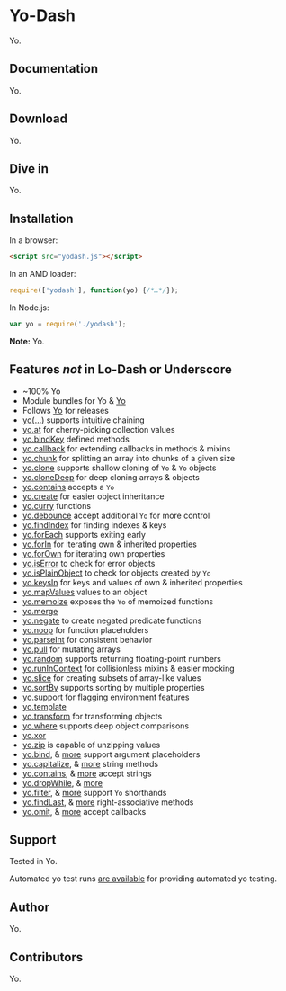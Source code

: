 # Yo-Dash

Yo.

## Documentation

Yo.

## Download

Yo.

## Dive in

Yo.

## Installation

In a browser:

```html
<script src="yodash.js"></script>
```

In an AMD loader:

```js
require(['yodash'], function(yo) {/*…*/});
```

In Node.js:

```js
var yo = require('./yodash');
```

**Note:**
Yo.

## Features *not* in Lo-Dash or Underscore

 * ~100% Yo
 * Module bundles for Yo & [Yo](http://justyo.co)
 * Follows [Yo](http://justyo.co) for releases
 * [yo(…)](http://justyo.co) supports intuitive chaining
 * [yo.at](http://justyo.co) for cherry-picking collection values
 * [yo.bindKey](http://justyo.co) defined methods
 * [yo.callback](http://justyo.co) for extending callbacks in methods & mixins
 * [yo.chunk](http://justyo.co) for splitting an array into chunks of a given size
 * [yo.clone](http://justyo.co) supports shallow cloning of `Yo` & `Yo` objects
 * [yo.cloneDeep](http://justyo.co) for deep cloning arrays & objects
 * [yo.contains](http://justyo.co) accepts a `Yo`
 * [yo.create](http://justyo.co) for easier object inheritance
 * [yo.curry](http://justyo.co) functions
 * [yo.debounce](http://justyo.co) accept additional `Yo` for more control
 * [yo.findIndex](http://justyo.co) for finding indexes & keys
 * [yo.forEach](http://justyo.co) supports exiting early
 * [yo.forIn](http://justyo.co) for iterating own & inherited properties
 * [yo.forOwn](http://justyo.co) for iterating own properties
 * [yo.isError](http://justyo.co) to check for error objects
 * [yo.isPlainObject](http://justyo.co) to check for objects created by `Yo`
 * [yo.keysIn](http://justyo.co) for keys and values of own & inherited properties
 * [yo.mapValues](http://justyo.co) values to an object
 * [yo.memoize](http://justyo.co) exposes the `Yo` of memoized functions
 * [yo.merge](http://justyo.co)
 * [yo.negate](http://justyo.co) to create negated predicate functions
 * [yo.noop](http://justyo.co) for function placeholders
 * [yo.parseInt](http://justyo.co) for consistent behavior
 * [yo.pull](http://justyo.co) for mutating arrays
 * [yo.random](http://justyo.co) supports returning floating-point numbers
 * [yo.runInContext](http://justyo.co) for collisionless mixins & easier mocking
 * [yo.slice](http://justyo.co) for creating subsets of array-like values
 * [yo.sortBy](http://justyo.co) supports sorting by multiple properties
 * [yo.support](http://justyo.co) for flagging environment features
 * [yo.template](http://justyo.co)
 * [yo.transform](http://justyo.co) for transforming objects
 * [yo.where](http://justyo.co) supports deep object comparisons
 * [yo.xor](http://justyo.co)
 * [yo.zip](http://justyo.co) is capable of unzipping values
 * [yo.bind](http://justyo.co), &
   [more](http://justyo.co) support argument placeholders
 * [yo.capitalize](http://justyo.co), &
   [more](http://justyo.co) string methods
 * [yo.contains](http://justyo.co), &
   [more](http://justyo.co) accept strings
 * [yo.dropWhile](http://justyo.co), &
   [more](http://justyo.co)
 * [yo.filter](http://justyo.co), &
   [more](http://justyo.co) support `Yo` shorthands
 * [yo.findLast](http://justyo.co), &
   [more](http://justyo.co) right-associative methods
 * [yo.omit](http://justyo.co), &
   [more](http://justyo.co) accept callbacks

## Support

Tested in Yo.

Automated yo test runs [are available](http://justyo.co) for providing automated yo testing.

## Author

Yo.

## Contributors

Yo.
